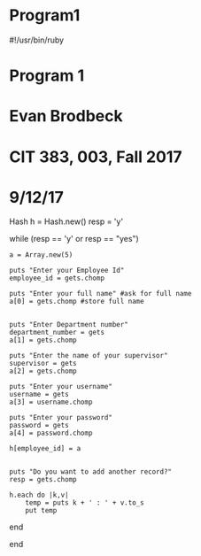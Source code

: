 # Program1
#!/usr/bin/ruby

# Program 1
# Evan Brodbeck
# CIT 383, 003, Fall 2017
# 9/12/17 

Hash h = Hash.new()
resp = 'y'

while (resp == 'y' or resp == "yes")

    a = Array.new(5)

    puts "Enter your Employee Id"
    employee_id = gets.chomp

    puts "Enter your full name" #ask for full name
    a[0] = gets.chomp #store full name


    puts "Enter Department number"
    department_number = gets
    a[1] = gets.chomp

    puts "Enter the name of your supervisor"
    supervisor = gets
    a[2] = gets.chomp

    puts "Enter your username"
    username = gets
    a[3] = username.chomp

    puts "Enter your password"
    password = gets
    a[4] = password.chomp     
          
    h[employee_id] = a
          
         
    puts "Do you want to add another record?"
    resp = gets.chomp
             
    h.each do |k,v|
        temp = puts k + ' : ' + v.to_s
        put temp
   end 
    
    
    
end 
    
